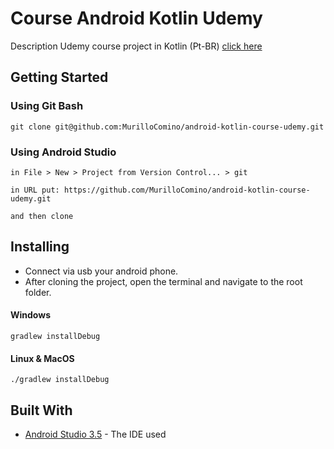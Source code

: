 # Course Android Kotlin Udemy

Description
Udemy course project in Kotlin (Pt-BR)
 [click here](https://www.udemy.com/course/curso-desenvolvedor-kotlin/)

## Getting Started
### Using Git Bash
```
git clone git@github.com:MurilloComino/android-kotlin-course-udemy.git
```

### Using Android Studio
```
in File > New > Project from Version Control... > git

in URL put: https://github.com/MurilloComino/android-kotlin-course-udemy.git

and then clone
```

## Installing
* Connect via usb your android phone.
* After cloning the project, open the terminal and navigate to the root folder.

#### Windows
````
gradlew installDebug
````
#### Linux & MacOS
````
./gradlew installDebug
````

## Built With

* [Android Studio 3.5](https://developer.android.com/studio) - The IDE used